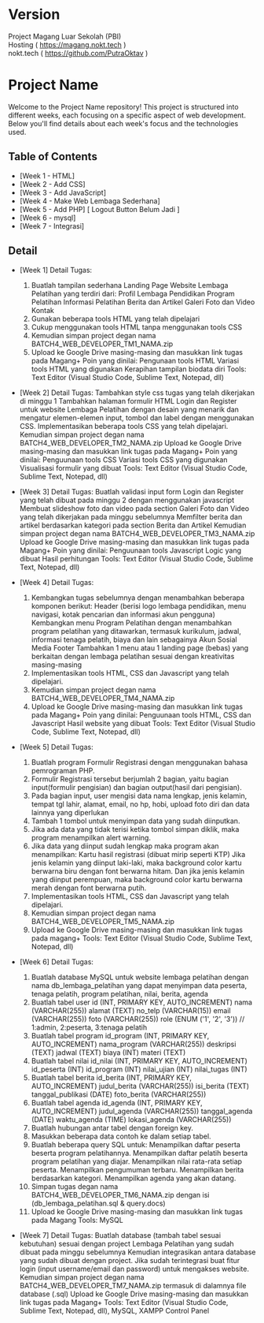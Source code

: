 # Version
Project Magang Luar Sekolah (PBI) <br>
Hosting ( https://magang.nokt.tech ) <br>
nokt.tech ( https://github.com/PutraOktav )

# Project Name

Welcome to the Project Name repository! This project is structured into different weeks, each focusing on a specific aspect of web development. Below you'll find details about each week's focus and the technologies used.

## Table of Contents

- [Week 1 - HTML]
- [Week 2 - Add CSS]
- [Week 3 - Add JavaScript]
- [Week 4 - Make Web Lembaga Sederhana]
- [Week 5 - Add PHP] [ Logout Button Belum Jadi ]
- [Week 6 - mysql]
- [Week 7 - Integrasi]



## Detail 

- [Week 1]
    Detail Tugas:
    1.  Buatlah tampilan sederhana Landing Page Website Lembaga Pelatihan yang terdiri dari:
        Profil Lembaga Pendidikan
        Program Pelatihan
        Informasi Pelatihan
        Berita dan Artikel
        Galeri Foto dan Video
        Kontak
    2.  Gunakan beberapa tools HTML yang telah dipelajari
    3.  Cukup menggunakan tools HTML tanpa menggunakan tools CSS
    4.  Kemudian simpan project degan nama BATCH4_WEB_DEVELOPER_TM1_NAMA.zip
    5.  Upload ke Google Drive masing-masing dan masukkan link tugas pada Magang+
    Poin yang dinilai:
    Pengunaan tools HTML
    Variasi tools HTML yang digunakan
    Kerapihan tampilan biodata diri
    Tools:
    Text Editor (Visual Studio Code, Sublime Text, Notepad, dll)

- [Week 2]
    Detail Tugas:
    Tambahkan style css tugas yang telah dikerjakan di minggu 1
    Tambahkan halaman formulir HTML Login dan Register untuk website Lembaga Pelatihan dengan desain yang menarik dan mengatur elemen-elemen input, tombol dan label dengan menggunakan CSS.
    Implementasikan beberapa tools CSS yang telah dipelajari.
    Kemudian simpan project degan nama BATCH4_WEB_DEVELOPER_TM2_NAMA.zip
    Upload ke Google Drive masing-masing dan masukkan link tugas pada Magang+
    Poin yang dinilai:
    Penguunaan tools CSS
    Variasi tools CSS yang digunakan
    Visualisasi formulir yang dibuat
    Tools:
    Text Editor (Visual Studio Code, Sublime Text, Notepad, dll)

- [Week 3]
    Detail Tugas:
    Buatlah validasi input form Login dan Register yang telah dibuat pada minggu 2 dengan menggunakan javascript
    Membuat slideshow foto dan video pada section Galeri Foto dan Video yang telah dikerjakan pada minggu sebelumnya
    Memfilter berita dan artikel berdasarkan kategori pada section Berita dan Artikel
    Kemudian simpan project degan nama BATCH4_WEB_DEVELOPER_TM3_NAMA.zip
    Upload ke Google Drive masing-masing dan masukkan link tugas pada Magang+
    Poin yang dinilai:
    Penguunaan tools Javascript
    Logic yang dibuat
    Hasil perhitungan
    Tools:
    Text Editor (Visual Studio Code, Sublime Text, Notepad, dll)

- [Week 4]
    Detail Tugas:
    1.  Kembangkan tugas sebelumnya dengan menambahkan beberapa komponen berikut:
        Header (berisi logo lembaga pendidikan, menu navigasi, kotak pencarian dan informasi akun pengguna)
        Kembangkan menu Program Pelatihan dengan menambahkan program pelatihan yang ditawarkan, termasuk kurikulum, jadwal, informasi tenaga pelatih, biaya dan lain sebagainya
        Akun Sosial Media
        Footer
        Tambahkan 1 menu atau 1 landing page (bebas) yang berkaitan dengan lembaga pelatihan sesuai dengan kreativitas masing-masing
    2.  Implementasikan tools HTML, CSS dan Javascript yang telah dipelajari.
    3.  Kemudian simpan project degan nama BATCH4_WEB_DEVELOPER_TM4_NAMA.zip
    4.  Upload ke Google Drive masing-masing dan masukkan link tugas pada Magang+
    Poin yang dinilai:
    Penguunaan tools HTML, CSS dan Javascript
    Hasil website yang dibuat
    Tools:
    Text Editor (Visual Studio Code, Sublime Text, Notepad, dll)

- [Week 5]
    Detail Tugas:
    1.  Buatlah program Formulir Registrasi dengan menggunakan bahasa pemrograman PHP.
    2.  Formulir Registrasi tersebut berjumlah 2 bagian, yaitu bagian input(formulir pengisian) dan bagian output(hasil dari pengisian).
    3.  Pada bagian input, user mengisi data nama lengkap, jenis kelamin, tempat tgl lahir, alamat, email, no hp, hobi, upload foto diri dan data lainnya yang diperlukan
    4.  Tambah 1 tombol untuk menyimpan data yang sudah diinputkan.
    5.  Jika ada data yang tidak terisi ketika tombol simpan diklik, maka program menampilkan alert warning.
    6.  Jika data yang diinput sudah lengkap maka program akan menampilkan:
        Kartu hasil registrasi (dibuat mirip seperti KTP)
        Jika jenis kelamin yang diinput laki-laki, maka background color kartu berwarna biru dengan font berwarna hitam.
        Dan jika jenis kelamin yang diinput perempuan, maka background color kartu berwarna merah dengan font berwarna putih.
    7.  Implementasikan tools HTML, CSS dan Javascript yang telah dipelajari.
    8.  Kemudian simpan project degan nama BATCH4_WEB_DEVELOPER_TM5_NAMA.zip
    9.  Upload ke Google Drive masing-masing dan masukkan link tugas pada magang+
    Tools:
    Text Editor (Visual Studio Code, Sublime Text, Notepad, dll)

-  [Week 6]
    Detail Tugas:
    1. Buatlah database MySQL untuk website lembaga pelatihan dengan nama db_lembaga_pelatihan yang dapat menyimpan data peserta, tenaga pelatih, program pelatihan, nilai, berita, agenda
    2. Buatlah tabel user
        id (INT, PRIMARY KEY, AUTO_INCREMENT)
        nama (VARCHAR(255))
        alamat (TEXT)
        no_telp (VARCHAR(15))
        email (VARCHAR(255))
        foto (VARCHAR(255))
        role (ENUM ('1', '2', '3')) // 1:admin, 2:peserta, 3:tenaga pelatih
    2. Buatlah tabel program
        id_program (INT, PRIMARY KEY, AUTO_INCREMENT)
        nama_program (VARCHAR(255))
        deskripsi (TEXT)
        jadwal (TEXT)
        biaya (INT)
        materi (TEXT)
    3. Buatlah tabel nilai
        id_nilai (INT, PRIMARY KEY, AUTO_INCREMENT)
        id_peserta (INT)
        id_program (INT)
        nilai_ujian (INT)
        nilai_tugas (INT)
    4. Buatlah tabel berita
        id_berita (INT, PRIMARY KEY, AUTO_INCREMENT)
        judul_berita (VARCHAR(255))
        isi_berita (TEXT)
        tanggal_publikasi (DATE)
        foto_berita (VARCHAR(255))
    5. Buatlah tabel agenda
        id_agenda (INT, PRIMARY KEY, AUTO_INCREMENT)
        judul_agenda (VARCHAR(255))
        tanggal_agenda (DATE)
        waktu_agenda (TIME)
        lokasi_agenda (VARCHAR(255))
    6. Buatlah hubungan antar tabel dengan foreign key.
    7. Masukkan beberapa data contoh ke dalam setiap tabel.
    8. Buatlah beberapa query SQL untuk:
        Menampilkan daftar peserta beserta program pelatihannya.
        Menampilkan daftar pelatih beserta program pelatihan yang diajar.
        Menampilkan nilai rata-rata setiap peserta.
        Menampilkan pengumuman terbaru.
        Menampilkan berita berdasarkan kategori.
        Menampilkan agenda yang akan datang.
    9. Simpan tugas degan nama BATCH4_WEB_DEVELOPER_TM6_NAMA.zip dengan isi (db_lembaga_pelatihan.sql & query.docs)
    10. Upload ke Google Drive masing-masing dan masukkan link tugas pada Magang
        Tools:
        MySQL

-   [Week 7]
    Detail Tugas:
    Buatlah database (tambah tabel sesuai kebutuhan) sesuai dengan project Lembaga Pelatihan yang sudah dibuat pada minggu sebelumnya
    Kemudian integrasikan antara database yang sudah dibuat dengan project.
    Jika sudah terintegrasi buat fitur login (input username/email dan password) untuk mengakses website.
    Kemudian simpan project degan nama BATCH4_WEB_DEVELOPER_TM7_NAMA.zip termasuk di dalamnya file database (.sql)
    Upload ke Google Drive masing-masing dan masukkan link tugas pada Magang+
    Tools:
    Text Editor (Visual Studio Code, Sublime Text, Notepad, dll), MySQL, XAMPP Control Panel

